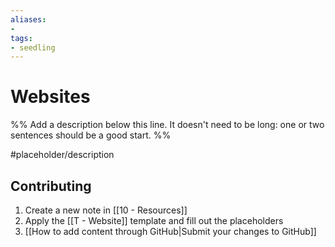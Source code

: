 ```yaml
---
aliases:
- 
tags:
- seedling
---
```


# Websites

%% Add a description below this line. It doesn't need to be long: one or two sentences should be a good start. %%

#placeholder/description

## Contributing

1. Create a new note in [[10 - Resources]]
2. Apply the [[T - Website]] template and fill out the placeholders
3. [[How to add content through GitHub|Submit your changes to GitHub]]
